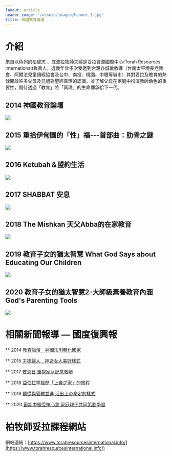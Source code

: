 ```yaml
---
layout: article
header_image: "/assets/images/banner_3.jpg"
title: 神國教育論壇
---
```


# 介紹

來自以色列的柏偉志 、底波拉牧師夫婦是妥拉資源國際中心(Torah Resources International)負責人，近幾年曾多次受邀到台灣各城做教導（台南太平境長老教會、阿爾法兒童讀經協會及台中、南投、桃園、中壢等城市）其對妥拉及教育的熱忱開啟許多父母及兄姐對聖經真理的認識，並了解父母在家庭中扮演教師角色的重要性，期待透過「教育」將「真理」的生命傳承給下一代。

## 2014 神國教育論壇

![]({{site.baseurl}}/assets/images/2014神國教育論壇.jpg)

## 2015 重拾伊甸園的「性」福---首部曲：肋骨之謎

![]({{site.baseurl}}/assets/images/2015神國教育論壇.jpg)

## 2016 Ketubah＆盟約生活

![]({{site.baseurl}}/assets/images/2016神國教育論壇.jpg)

## 2017 SHABBAT 安息

![]({{site.baseurl}}/assets/images/2017神國教育論壇.jpg)

## 2018 The Mishkan 天父Abba的在家教育

![]({{site.baseurl}}/assets/images/2018神國教育論壇.jpg)

## 2019 教育子女的猶太智慧 What God Says about Educating Our Children

![]({{site.baseurl}}/assets/images/2019神國教育論壇.jpg)

## 2020 教育子女的猶太智慧2-大師級素養教育內涵 God's Parenting Tools

![]({{site.baseurl}}/assets/images/2020神國教育論壇.jpg)

# 相關新聞報導 — 國度復興報

** 2014 [教育論壇　神國法則轉化國家](https://krtnews.tw/chinese-church/local/article/6262.html)

** 2015 [才德婦人　神造女人美好樣式](https://krtnews.tw/chinese-church/local/article/10543.html)

** 2017 [安息日 重視家庭記念救贖](https://krtnews.tw/chinese-church/local/article/15276.html)

** 2018 [亞伯拉罕經歷「上帝之家」的旅程](https://krtnews.tw/chinese-church/local/article/17595.html)

** 2019 [聽從與管教並進 活出上帝命定的樣式](https://krtnews.tw/chinese-church/local/article/19788.html)

** 2020 [節期中領受神心意 家庭親子共同策劃學習](https://krtnews.tw/chinese-church/local/article/21780.html)

# 柏牧師妥拉課程網站

網站連結：[https://www.torahresourcesinternational.info/](https://www.torahresourcesinternational.info/)
